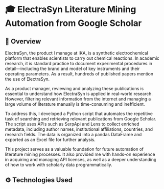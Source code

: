 # 🎓 ElectraSyn Literature Mining Automation from Google Scholar

## 🧠 Overview

ElectraSyn, the product I manage at IKA, is a synthetic electrochemical platform that enables scientists to carry out chemical reactions. In academic research, it is standard practice to document experimental procedures in detail—including the brand and model of key instruments and their operating parameters. As a result, hundreds of published papers mention the use of ElectraSyn.

As a product manager, reviewing and analyzing these publications is essential to understand how ElectraSyn is applied in real-world research. However, filtering relevant information from the internet and managing a large volume of literature manually is time-consuming and inefficient.

To address this, I developed a Python script that automates the repetitive task of searching and retrieving relevant publications from Google Scholar. The script uses APIs such as SerpApi and Lens to collect enriched metadata, including author names, institutional affiliations, countries, and research fields. The data is organized into a pandas DataFrame and exported as an Excel file for further analysis.

This project serves as a valuable foundation for future automation of literature mining processes. It also provided me with hands-on experience in acquiring and managing API licenses, as well as a deeper understanding of how to work with scholarly data programmatically.

## ⚙️ Technologies Used
